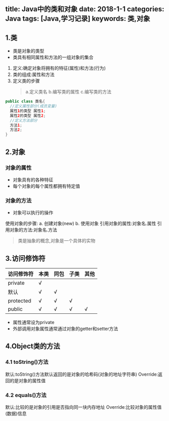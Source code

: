 title: Java中的类和对象
date: 2018-1-1
categories: Java
tags: [Java,学习记录]
keywords: 类,对象
---
## 1.类
 - 类是对象的类型
 - 类具有相同属性和方法的一组对象的集合
 
 1. 定义:确定对象将拥有的特征(属性)和方法(行为)
 2. 类的组成:属性和方法
 3. 定义类的步骤
    > a.定义类名
    > b.编写类的属性
    > c.编写类的方法
    <!-- more -->
 ```Java
 public class 类名{
   //定义属性部分(成员变量)
   属性1的类型 属性1;
   属性2的类型 属性2;
   //定义方法部分
   方法1;
   方法2;
 }
 ```
## 2.对象
### 对象的属性
 - 对象具有的各种特征
 - 每个对象的每个属性都拥有特定值
### 对象的方法
 - 对象可以执行的操作

使用对象的步骤:
 a. 创建对象(new)
 b. 使用对象
    引用对象的属性:对象名.属性
    引用对象的方法:对象名.方法
> 类是抽象的概念,对象是一个具体的实物

## 3.访问修饰符
|访问修饰符|本类|同包|子类|其他|
|--|--|--|--|--|
|private|√| | | |
|默认|√|√| | |
|protected|√|√|√| |
|public|√|√|√|√|

- 属性通常设为private
- 外部调用对象属性通常通过对象的getter和setter方法

## 4.Object类的方法
### 4.1 toString()方法
默认:toString()方法默认返回的是对象的哈希码(对象的地址字符串)
Override:返回的是对象的属性值
### 4.2 equals()方法
默认:比较的是对象的引用是否指向同一块内存地址
Override:比较对象的属性值(数据)信息
